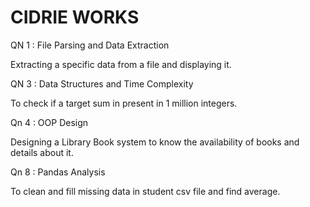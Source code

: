 # CIDRIE WORKS 

QN 1 : File Parsing and Data Extraction


Extracting a specific data from a file and displaying it.

QN 3 : Data Structures and Time Complexity


To check if a target sum in present in 1 million integers.


Qn 4 : OOP Design 


Designing a Library Book system to know the availability of books and details about it.


Qn 8 : Pandas Analysis


To clean and fill missing data in student csv file and find average.
